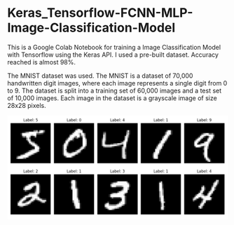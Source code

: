 # Keras_Tensorflow-FCNN-MLP-Image-Classification-Model

This is a Google Colab Notebook for training a Image Classification Model with Tensorflow using the Keras API. I used a pre-built dataset. Accuracy reached is almost 98%. 

The MNIST dataset was used. The MNIST is a dataset of 70,000 handwritten digit images, where each image represents a single digit from 0 to 9. The dataset is split into a training set of 60,000 images and a test set of 10,000 images. Each image in the dataset is a grayscale image of size 28x28 pixels.

![Image](https://github.com/rnx2024/Keras_Tensorflow-FCNN_MLP-Image-Classification-Model/blob/main/Screenshot%202025-02-21%20012549.png)
